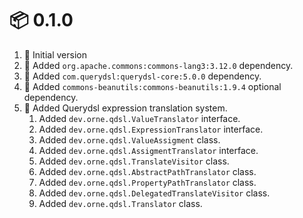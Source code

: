 # :package: 0.1.0

01. :gift: Initial version
01. :wrench: Added `org.apache.commons:commons-lang3:3.12.0` dependency.
01. :wrench: Added `com.querydsl:querydsl-core:5.0.0` dependency.
01. :wrench: Added `commons-beanutils:commons-beanutils:1.9.4` optional dependency.
01. :gift: Added Querydsl expression translation system.
    01. Added `dev.orne.qdsl.ValueTranslator` interface.
    01. Added `dev.orne.qdsl.ExpressionTranslator` interface.
    01. Added `dev.orne.qdsl.ValueAssigment` class.
    01. Added `dev.orne.qdsl.AssigmentTranslator` interface.
    01. Added `dev.orne.qdsl.TranslateVisitor` class.
    01. Added `dev.orne.qdsl.AbstractPathTranslator` class.
    01. Added `dev.orne.qdsl.PropertyPathTranslator` class.
    01. Added `dev.orne.qdsl.DelegatedTranslateVisitor` class.
    01. Added `dev.orne.qdsl.Translator` class.
